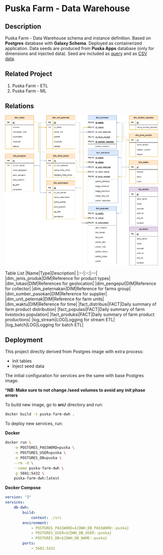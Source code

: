 # Puska Farm - Data Warehouse

## Description
Puska Farm - Data Warehouse schema and instance definition. Based on **Postgres** database with **Galaxy Schema**. Deployed as containerized application. Data seeds are produced from **Puska Apps** database (only for dimensions and injected data). Seed are included as [query](./query/seed/) and as [CSV data](./src/seed/).

## Related Project
1. Puska Farm - ETL
2. Puska Farm - ML

## Relations
![ERD](./docs/ERD.png)

Table List
|Name|Type|Description|
|:--|:-:|:--|
|dim_jenis_produk|DIM|Reference for product types|
|dim_lokasi|DIM|References for geolocation|
|dim_pengepul|DIM|Reference for collector|
|dim_peternakan|DIM|Reference for farms group|
|dim_sumber_pasokan|DIM|Reference for supplier|
|dim_unit_peternak|DIM|Reference for farm units|
|dim_waktu|DIM|Reference for time|
|fact_distribusi|FACT|Daily summary of farm product distribution|
|fact_populasi|FACT|Daily summary of farm livestocks population|
|fact_produksi|FACT|Daily summary of farm product productions|
|log_stream|LOG|Logging for stream ETL|
|log_batch|LOG|Logging for batch ETL|


## Deployment
This project directly derived from Postgres image with extra process:
- Init tables
- Inject seed data

The initial configuration for services are the same with base Postgres image.

***NB: Make sure to not change /seed volumes to avoid any init phase errors**

To build new image, go to **src/** directory and run:
```sh
docker build -t puska-farm-dwh .
```

To deploy new services, run:

**Docker**
```sh
docker run \
    -e POSTGRES_PASSWORD=puska \
    -e POSTGRES_USER=puska \
    -e POSTGRES_DB=puska \
    --rm -d \
    --name puska-farm-dwh \
    -p 5601:5432 \
    puska-farm-dwh:latest
```

**Docker Compose**
```yml
version: "3"
services:
    db-dwh:
        build:
            context: ./src
        environment:
            - POSTGRES_PASSWORD=${DWH_DB_PASSWORD:-puska}
            - POSTGRES_USER=${DWH_DB_USER:-puska}
            - POSTGRES_DB=${DWH_DB_NAME:-puska}
        ports:
            - 5601:5432
```
